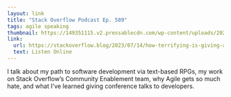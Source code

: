 ```yaml
---
layout: link
title: "Stack Overflow Podcast Ep. 589"
tags: agile speaking
thumbnail: https://149351115.v2.pressablecdn.com/wp-content/uploads/2022/03/blog-podcast-relaunch-1.png
link:
  url: https://stackoverflow.blog/2023/07/14/how-terrifying-is-giving-a-conference-talk-ep-589/
  text: Listen Online
---
```


I talk about my path to software development via text-based RPGs, my work on Stack Overflow’s Community Enablement team, why Agile gets so much hate, and what I've learned giving conference talks to developers.

